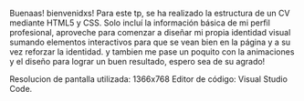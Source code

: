 Buenaas! bienvenidxs!
Para este tp, se ha realizado la estructura de un CV mediante HTML5 y CSS. Solo incluí la información básica de mi perfil profesional, aproveche para comenzar a diseñar mi propia identidad visual sumando elementos interactivos para que se vean bien en la página y a su vez reforzar la identidad. y tambien me pase un poquito con la animaciones y el diseño para lograr un buen resultado, espero sea de su agrado!

Resolucion de pantalla utilizada: 1366x768
Editor de código: Visual Studio Code.
